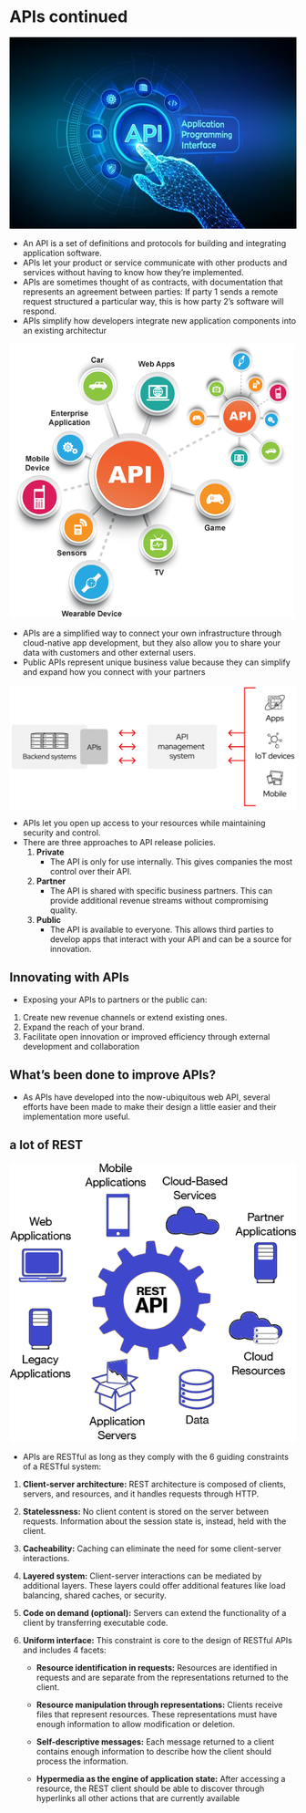 # APIs continued
![images](images/api.jpeg)

- An API is a set of definitions and protocols for building and integrating application software.
- APIs let your product or service communicate with other products and services without having to know how they’re implemented.
- APIs are sometimes thought of as contracts, with documentation that represents an agreement between parties: If party 1 sends a remote request structured a particular way, this is how party 2’s software will respond.
- APIs simplify how developers integrate new application components into an existing architectur 

![images](images/apic.png)

- APIs are a simplified way to connect your own infrastructure through cloud-native app development, but they also allow you to share your data with customers and other external users.
- Public APIs represent unique business value because they can simplify and expand how you connect with your partners

![images](images/api-page-graphic.png)

- APIs let you open up access to your resources while maintaining security and control.
- There are three approaches to API release policies.
    1. **Private**
        - The API is only for use internally. This gives companies the most control over their API.
    2. **Partner**
        - The API is shared with specific business partners. This can provide additional revenue streams without compromising quality.
    3. **Public**
        - The API is available to everyone. This allows third parties to develop apps that interact with your API and can be a source for innovation.
## Innovating with APIs
 - Exposing your APIs to partners or the public can:

1. Create new revenue channels or extend existing ones.
2. Expand the reach of your brand.
3. Facilitate open innovation or improved efficiency through external development and collaboration

## What’s been done to improve APIs?
- As APIs have developed into the now-ubiquitous web API, several efforts have been made to make their design a little easier and their implementation more useful.


## a lot of REST

![images](images/rest.png)

 - APIs are RESTful as long as they comply with the 6 guiding constraints of a RESTful system:

1. **Client-server architecture:** REST architecture is composed of clients, servers, and resources, and it handles requests through HTTP.

2. **Statelessness:** No client content is stored on the server between requests. Information about the session state is, instead, held with the client.

3. **Cacheability:** Caching can eliminate the need for some client-server interactions.

4. **Layered system:** Client-server interactions can be mediated by additional layers. These layers could offer additional features like load balancing, shared caches, or security.

5. **Code on demand (optional):** Servers can extend the functionality of a client by transferring executable code.

6. **Uniform interface:** This constraint is core to the design of RESTful APIs and includes 4 facets:

    - **Resource identification in requests:** Resources are identified in requests and are separate from the representations returned to the client.

    - **Resource manipulation through representations:** Clients receive files that represent resources. These representations must have enough information to allow modification or deletion.

    - **Self-descriptive messages:** Each message returned to a client contains enough information to describe how the client should process the information.

    - **Hypermedia as the engine of application state:** After accessing a resource, the REST client should be able to discover through hyperlinks all other actions that are currently available